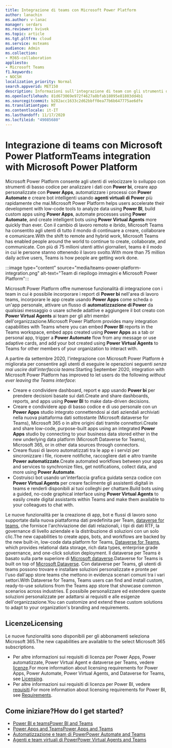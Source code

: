 ```yaml
---
title: Integrazione di teams con Microsoft Power Platform
author: lanachin
ms.author: v-lanac
manager: serdars
ms.reviewer: kvivek
ms.topic: article
ms.tgt.pltfrm: cloud
ms.service: msteams
audience: Admin
ms.collection:
- M365-collaboration
appliesto:
- Microsoft Teams
f1.keywords:
- NOCSH
localization_priority: Normal
search.appverid: MET150
description: Informazioni sull'integrazione di team con gli strumenti di Microsoft Power Platform, tra cui Power BI, Power Apps, Power Automate e Power Virtual Agent.
ms.openlocfilehash: 81d673069e972f4627a8bfab18095e81803dd4b1
ms.sourcegitcommit: b282acc1633c2d62bbff0ea77b6b647775ae6dfe
ms.translationtype: MT
ms.contentlocale: it-IT
ms.lasthandoff: 11/17/2020
ms.locfileid: "49085680"
---
```

# <a name="teams-integration-with-microsoft-power-platform"></a><span data-ttu-id="dbf96-103">Integrazione di teams con Microsoft Power Platform</span><span class="sxs-lookup"><span data-stu-id="dbf96-103">Teams integration with Microsoft Power Platform</span></span>

<span data-ttu-id="dbf96-104">Microsoft Power Platform consente agli utenti di velocizzare lo sviluppo con strumenti di basso codice per analizzare i dati con **Power bi**, creare app personalizzate con **Power Apps**, automatizzare i processi con **Power Automate** e creare bot intelligenti usando **agenti virtuali di Power** più rapidamente che mai.</span><span class="sxs-lookup"><span data-stu-id="dbf96-104">Microsoft Power Platform helps users accelerate their development with low-code tools to analyze data using **Power BI**, build custom apps using **Power Apps**, automate processes using **Power Automate**, and create intelligent bots using **Power Virtual Agents** more quickly than ever.</span></span> <span data-ttu-id="dbf96-105">Con il cambio di lavoro remoto e ibrido, Microsoft Teams ha consentito agli utenti di tutto il mondo di continuare a creare, collaborare e comunicare.</span><span class="sxs-lookup"><span data-stu-id="dbf96-105">With the shift to remote and hybrid work, Microsoft Teams has enabled people around the world to continue to create, collaborate, and communicate.</span></span> <span data-ttu-id="dbf96-106">Con più di 75 milioni utenti attivi giornalieri, teams è il modo in cui le persone stanno ottenendo il lavoro svolto.</span><span class="sxs-lookup"><span data-stu-id="dbf96-106">With more than 75 million daily active users, Teams is how people are getting work done.</span></span>

:::image type="content" source="media/teams-power-platform-integration.png" alt-text="Team di riepilogo immagini e Microsoft Power Platform":::

<span data-ttu-id="dbf96-108">Microsoft Power Platform offre numerose funzionalità di integrazione con i team in cui è possibile incorporare i report di **Power bi** nell'area di lavoro teams, incorporare le app create usando **Power Apps** come scheda o un'app personale, attivare un flusso di **automatizzazione di Power** da qualsiasi messaggio o usare schede adattive e aggiungere il bot creato con **Power Virtual Agents** ai team per gli altri membri dell'organizzazione.</span><span class="sxs-lookup"><span data-stu-id="dbf96-108">Microsoft Power Platform provides many integration capabilities with Teams where you can embed **Power BI** reports in the Teams workspace, embed apps created using **Power Apps** as a tab or personal app, trigger a **Power Automate** flow from any message or use adaptive cards, and add your bot created using **Power Virtual Agents** to Teams for other members of your organization to interact with.</span></span>

<span data-ttu-id="dbf96-109">A partire da settembre 2020, l'integrazione con Microsoft Power Platform è migliorata per consentire agli utenti di eseguire le operazioni seguenti *senza mai uscire dall'interfaccia teams*:</span><span class="sxs-lookup"><span data-stu-id="dbf96-109">Starting September 2020, integration with Microsoft Power Platform has improved to let users do the following *without ever leaving the Teams interface*:</span></span>

- <span data-ttu-id="dbf96-110">Creare e condividere dashboard, report e app usando **Power bi** per prendere decisioni basate sui dati.</span><span class="sxs-lookup"><span data-stu-id="dbf96-110">Create and share dashboards, reports, and apps using **Power BI** to make data-driven decisions.</span></span>
- <span data-ttu-id="dbf96-111">Creare e condividere app di basso codice e di uso personale con un **Power Apps** studio integrato connettendosi ai dati aziendali archiviati nella nuova piattaforma dati sottostante (Microsoft dataverse for Teams), Microsoft 365 o in altre origini dati tramite connettori.</span><span class="sxs-lookup"><span data-stu-id="dbf96-111">Create and share low-code, purpose-built apps using an integrated **Power Apps** studio by connecting to your business data stored either in the new underlying data platform (Microsoft Dataverse for Teams), Microsoft 365, or in other data sources through connectors.</span></span>
- <span data-ttu-id="dbf96-112">Creare flussi di lavoro automatizzati tra le app e i servizi per sincronizzare i file, ricevere notifiche, raccogliere dati e altro tramite **Power automatizzate**.</span><span class="sxs-lookup"><span data-stu-id="dbf96-112">Create automated workflows between your apps and services to synchronize files, get notifications, collect data, and more using **Power Automate**.</span></span>
- <span data-ttu-id="dbf96-113">Costruisci bot usando un'interfaccia grafica guidata senza codice con **Power Virtual Agents** per creare facilmente gli assistenti digitali in teams e renderli disponibili ai tuoi colleghi per chattare.</span><span class="sxs-lookup"><span data-stu-id="dbf96-113">Build bots using a guided, no-code graphical interface using **Power Virtual Agents** to easily create digital assistants within Teams and make them available to your colleagues to chat with.</span></span>

<span data-ttu-id="dbf96-114">Le nuove funzionalità per la creazione di app, bot e flussi di lavoro sono supportate dalla nuova piattaforma dati predefinita per Team, [dataverse for teams](https://go.microsoft.com/fwlink/?linkid=2143541), che fornisce l'archiviazione dei dati relazionali, i tipi di dati RTF, la governance di livello aziendale e la distribuzione di soluzioni con un solo clic.</span><span class="sxs-lookup"><span data-stu-id="dbf96-114">The new capabilities to create apps, bots, and workflows are backed by the new built-in, low-code data platform for Teams, [Dataverse for Teams](https://go.microsoft.com/fwlink/?linkid=2143541), which provides relational data storage, rich data types, enterprise grade governance, and one-click solution deployment.</span></span> <span data-ttu-id="dbf96-115">Il dataverse per Teams è basato sulla parte superiore di [Microsoft dataverse](https://docs.microsoft.com/powerapps/maker/common-data-service/data-platform-intro).</span><span class="sxs-lookup"><span data-stu-id="dbf96-115">Dataverse for Teams is built on top of [Microsoft Dataverse](https://docs.microsoft.com/powerapps/maker/common-data-service/data-platform-intro).</span></span> <span data-ttu-id="dbf96-116">Con dataverse per Teams, gli utenti di teams possono trovare e installare soluzioni personalizzate e pronte per l'uso dall'app store teams che mettono in evidenza scenari comuni tra i vari settori.</span><span class="sxs-lookup"><span data-stu-id="dbf96-116">With Dataverse for Teams, Teams users can find and install custom, ready-to-use solutions from the Teams app store that showcase common scenarios across industries.</span></span> <span data-ttu-id="dbf96-117">È possibile personalizzare ed estendere queste soluzioni personalizzate per adattarsi ai requisiti e alle esigenze dell'organizzazione.</span><span class="sxs-lookup"><span data-stu-id="dbf96-117">You can customize and extend these custom solutions to adapt to your organization's branding and requirements.</span></span>

## <a name="licensing"></a><span data-ttu-id="dbf96-118">Licenze</span><span class="sxs-lookup"><span data-stu-id="dbf96-118">Licensing</span></span>

<span data-ttu-id="dbf96-119">Le nuove funzionalità sono disponibili per gli abbonamenti seleziona Microsoft 365.</span><span class="sxs-lookup"><span data-stu-id="dbf96-119">The new capabilities are available to the select Microsoft 365 subscriptions.</span></span>

- <span data-ttu-id="dbf96-120">Per altre informazioni sui requisiti di licenza per Power Apps, Power automatizzate, Power Virtual Agent e dataverse per Teams, vedere [licenze](https://go.microsoft.com/fwlink/?linkid=2143647).</span><span class="sxs-lookup"><span data-stu-id="dbf96-120">For more information about licensing requirements for Power Apps, Power Automate, Power Virtual Agents, and Dataverse for Teams, see [Licensing](https://go.microsoft.com/fwlink/?linkid=2143647).</span></span>
- <span data-ttu-id="dbf96-121">Per altre informazioni sui requisiti di licenza per Power BI, vedere [requisiti](https://go.microsoft.com/fwlink/?linkid=2143490).</span><span class="sxs-lookup"><span data-stu-id="dbf96-121">For more information about licensing requirements for Power BI, see [Requirements](https://go.microsoft.com/fwlink/?linkid=2143490).</span></span>
 
## <a name="how-do-i-get-started"></a><span data-ttu-id="dbf96-122">Come iniziare?</span><span class="sxs-lookup"><span data-stu-id="dbf96-122">How do I get started?</span></span>

- [<span data-ttu-id="dbf96-123">Power BI e teams</span><span class="sxs-lookup"><span data-stu-id="dbf96-123">Power BI and Teams</span></span>](https://aka.ms/pbi-teams-docs)
- [<span data-ttu-id="dbf96-124">Power Apps and Teams</span><span class="sxs-lookup"><span data-stu-id="dbf96-124">Power Apps and Teams</span></span>](https://aka.ms/pa-teams-docs)
- [<span data-ttu-id="dbf96-125">Automatizzazione e team di Power</span><span class="sxs-lookup"><span data-stu-id="dbf96-125">Power Automate and Teams</span></span>](https://aka.ms/pauto-teams-docs)
- [<span data-ttu-id="dbf96-126">Agenti e team virtuali di Power</span><span class="sxs-lookup"><span data-stu-id="dbf96-126">Power Virtual Agents and Teams</span></span>](https://aka.ms/pva-teams-docs)
